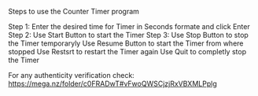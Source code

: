 Steps to use the Counter Timer program

Step 1: Enter the desired time for Timer in Seconds formate and click Enter
Step 2: Use Start Button to start the Timer
Step 3: Use Stop Button to stop the Timer temporaryly
        Use Resume Button to start the Timer from where stopped 
        Use Restsrt to restart the Timer again
        Use Quit to completly stop the Timer

For any authenticity verification check:
https://mega.nz/folder/c0FRADwT#vFwoQWSCjzjRxVBXMLPplg